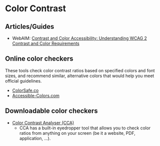 # Color Contrast

## Articles/Guides
- WebAIM: [Contrast and Color Accessibility: Understanding WCAG 2 Contrast and Color Requirements](https://webaim.org/articles/contrast/)

## Online color checkers
These tools check color contrast ratios based on specified colors and font sizes, and recommend similar, alternative colors that would help you meet official guidelines.
- [ColorSafe.co](http://colorsafe.co/)
- [Accessible-Colors.com](https://accessible-colors.com/)

## Downloadable color checkers
- [Color Contrast Analyser (CCA)](https://developer.paciellogroup.com/resources/contrastanalyser/)
  - CCA has a built-in eyedropper tool that allows you to check color ratios from anything on your screen (be it a website, PDF, application, ...).
